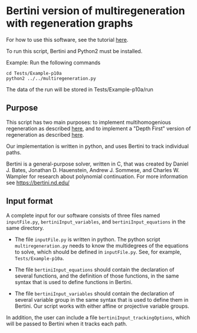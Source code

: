 Bertini version of multiregeneration with regeneration graphs
=============================================================

For how to use this software, see the tutorial [here](https://github.com/colinwcrowley/multiregeneration-tutorial).

To run this script, Bertini and Python2 must be installed.

Example: Run the following commands

    cd Tests/Example-p10a
    python2 ../../multiregeneration.py

The data of the run will be stored in Tests/Example-p10a/run

Purpose
-------

This script has two main purposes: to implement multihomogenious 
regeneration as described [here](), and to implement a "Depth First" 
version of regeneration as described [here]().

Our implementation is written in python, and uses Bertini to track 
individual paths.

Bertini is a general-purpose solver, written in C, that was created by
Daniel J. Bates, Jonathan D. Hauenstein, Andrew J. Sommese, and Charles W. Wampler
 for research about polynomial continuation. For more information see
https://bertini.nd.edu/

Input format
------------

A complete input for our software consists of three files named 
`inputFile.py`, `bertiniInput_variables`, and `bertiniInput_equations` 
in the same directory.

 - The file `inputFile.py` is written in python. The python script 
   `multiregeneration.py` needs to know the multidegrees of the 
   equations to solve, which should be defined in `inputFile.py`. See, 
   for example, `Tests/Example-p10a`.

 - The file `bertiniInput_equations` should contain the declaration of 
   several functions, and the definition of those functions, in the same 
   syntax that is used to define functions in Bertini.

 - The file `bertiniInput_variables` should contain the declaration of 
   several variable group in the same 
   syntax that is used to define them in Bertini. Our script works with 
   either affine or projective variable groups.

In addition, the user can include a file `bertiniInput_trackingOptions`, 
which will be passed to Bertini when it tracks each path.

